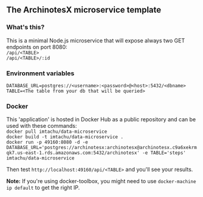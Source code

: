 ## The ArchinotesX microservice template

### What's this?
This is a minimal Node.js microservice that will expose always two GET endpoints on port 8080:  
`/api/<TABLE>`  
`/api/<TABLE>/:id`

### Environment variables
`DATABASE_URL=postgres://<username>:<password>@<host>:5432/<dbname>`  
`TABLE=<The table from your db that will be queried>`

### Docker
This 'application' is hosted in Docker Hub as a public repository and can be used with these commands:  
`docker pull imtachu/data-microservice`  
`docker build -t imtachu/data-microservice .`  
`docker run -p 49160:8080 -d -e DATABASE_URL='postgres://archinotesx:archinotesx@archinotesx.c9a6xekrmqk7.us-east-1.rds.amazonaws.com:5432/archinotesx' -e TABLE='steps' imtachu/data-microservice`

Then test `http://localhost:49160/api/<TABLE>` and you'll see your results.

**Note:** If you're using docker-toolbox, you might need to use `docker-machine ip default` to get the right IP.
